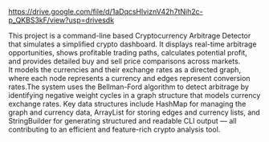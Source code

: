 https://drive.google.com/file/d/1aDqcsHlviznV42h7tNih2c-p_QKBS3kF/view?usp=drivesdk

This project is a command-line based Cryptocurrency Arbitrage Detector that simulates a simplified crypto dashboard. It displays real-time arbitrage opportunities, shows profitable trading paths, calculates potential profit, and provides detailed buy and sell price comparisons across markets.  
It models the currencies and their exchange rates as a directed graph, where each node represents a currency and edges represent conversion rates.The system uses the Bellman-Ford algorithm to detect arbitrage by identifying negative weight cycles in a graph structure that models currency exchange rates. 
Key data structures include HashMap for managing the graph and currency data, ArrayList for storing edges and currency lists, and StringBuilder for generating structured and readable CLI output — all contributing to an efficient and feature-rich crypto analysis tool.
